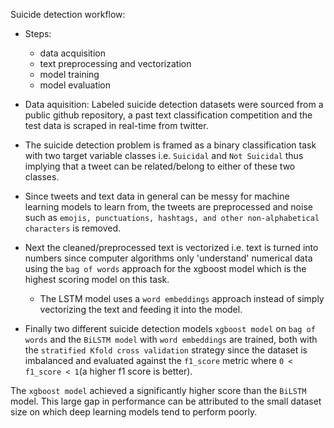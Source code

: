 Suicide detection workflow:
* Steps:
    * data acquisition
    * text preprocessing and vectorization
    * model training
    * model evaluation

* Data aquisition: Labeled suicide detection datasets were sourced from a public github repository, a past text classification competition and the test data is scraped in real-time from twitter.

* The suicide detection problem is framed as a binary classification task with two target variable classes i.e. `Suicidal` and `Not Suicidal` thus implying that a tweet can be related/belong to either of these two classes.

* Since tweets and text data in general can be messy for machine learning models to learn from, the tweets are preprocessed and noise such as `emojis, punctuations, hashtags, and other non-alphabetical characters` is removed.

* Next the cleaned/preprocessed text is vectorized i.e. text is turned into numbers since computer algorithms only 'understand' numerical data using the `bag of words` approach for the xgboost model which is the highest scoring model on this task.
    * The LSTM model uses a `word embeddings` approach instead of simply vectorizing the text and feeding it into the model.

* Finally two different suicide detection models `xgboost model` on `bag of words` and the `BiLSTM model` with `word embeddings` are trained, both with the `stratified Kfold cross validation` strategy since the dataset is imbalanced and evaluated against the `f1_score` metric where `0 < f1_score < 1`(a higher f1 score is better).

The `xgboost model` achieved a significantly higher score than the `BiLSTM` model.
This large gap in performance can be attributed to the small dataset size on which deep learning models tend to perform poorly.